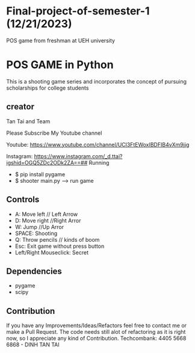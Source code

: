 # Final-project-of-semester-1  (12/21/2023)
POS game from freshman at UEH university
# POS GAME in Python
This is a shooting game series and incorporates the concept of pursuing scholarships for college students

## creator

Tan Tai and Team

Please Subscribe My Youtube channel

Youtube: https://www.youtube.com/channel/UCl3FtEWoxIBDFIB4vXm9jjg

Instagram: https://www.instagram.com/_d.ttai?igshid=OGQ5ZDc2ODk2ZA==## Running

* $ pip install pygame
* $ shooter main.py  --> run game

## Controls

* A: Move left  // Left Arrow
* D: Move right  //Right Arror
* W: Jump       //Up Arror
* SPACE: Shooting
* Q: Throw pencils // kinds of boom
* Esc: Exit game without press button
* Left/Right Mouseclick: Secret

## Dependencies	
* pygame	
* scipy	

## Contribution

If you have any Improvements/Ideas/Refactors feel free to contact me or make a Pull Request.
The code needs still alot of refactoring as it is right now, so I appreciate any kind of Contribution.
Techcombank: 4405 5668 6868 - DINH TAN TAI
